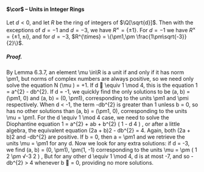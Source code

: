 #### $\cor$ – Units in Integer Rings
Let $d < 0$, and let $R$ be the ring of integers of $\Q[\sqrt{d}]$. Then with the exceptions 
of $d = -1$ and $d = -3$, we have $R^{\times} = \{\pm1\}$. 
For $d = -1$ we have $R^{\times} = \{\pm1, \pm i\}$, and for $d = -3$, $R^{\times} = \{\pm1,\pm \frac{1\pm\sqrt{-3}}{2}\}$.

##### *Proof.*
By Lemma 6.3.7, an element \mu \in\R is a unit if and only if it has norm \pm1, but 
norms of complex numbers are always positive, so we need only solve the equation 
N (\mu ) = +1. If d  \equiv 1 \mod 4, this is the equation 
1 = a^{2} - db^{2}. 
If d = -1, we quickly find the only solutions to be (a, b) = (\pm1, 0) and (a, b) = 
(0, \pm1), corresponding to the units \pm1 and \pmi respectively. When d < -1, the term 
-db^{2} is greater than 1 unless b = 0, so has no other solutions than (a, b) = (\pm1, 0), 
corresponding to the units \mu = \pm1. 
For the d \equiv 1 \mod 4 case, we need to solve the Diophantine equation 
1 = a^{2} + ab + b^{2} 
( 1 - d 
4 
) 
, 
or after a little algebra, the equivalent equation 
(2a + b)2 - db^{2} = 4. 
Again, both (2a + b)2 and -db^{2} are positive. If b = 0, then a = \pm1 and we retrieve 
the units \mu = \pm1 for any d. Now we look for any extra solutions: if d = -3, we 
find (a, b) = (0, \pm1), \pm(1, -1) corresponding to the units 
\mu = \pm 
( 
1 
2 \pm 
√-3 
2 
) 
, 
But for any other d \equiv 1 \mod 4, d is at most -7, and so -db^{2} > 4 whenever b  = 0, 
providing no more solutions.